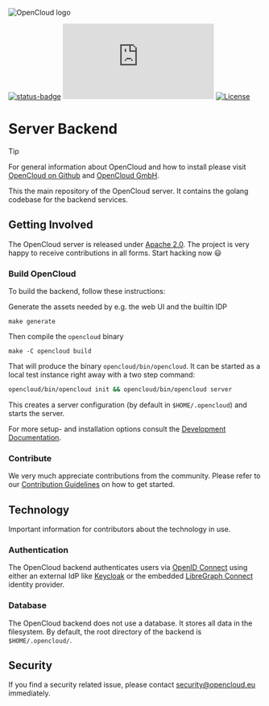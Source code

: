 ![OpenCloud logo](https://raw.githubusercontent.com/opencloud-eu/opencloud/refs/heads/main/opencloud_logo.png)

[![status-badge](https://ci.opencloud.eu/api/badges/3/status.svg)](https://ci.opencloud.eu/repos/3)
 [![Matrix](https://img.shields.io/matrix/opencloud%3Amatrix.org?logo=matrix)](https://app.element.io/#/room/#opencloud:matrix.org)
 [![License](https://img.shields.io/badge/License-Apache%202.0-blue.svg)](https://opensource.org/licenses/Apache-2.0)

# Server Backend


> [!TIP]
> For general information about OpenCloud and how to install please visit [OpenCloud on Github](https://github.com/opencloud-eu/) and [OpenCloud GmbH](https://opencloud.eu).

This the main repository of the OpenCloud server. It contains the golang codebase for the backend services.

## Getting Involved

The OpenCloud server is released under [Apache 2.0](https://github.com/opencloud-eu/opencloud/blob/main/LICENSE). The project is very happy to receive contributions in all forms. Start hacking now 😃

### Build OpenCloud

To build the backend, follow these instructions:

Generate the assets needed by e.g. the web UI and the builtin IDP

``` console
make generate
```

Then compile the `opencloud` binary

``` console
make -C opencloud build
```
That will produce the binary `opencloud/bin/opencloud`. It can be started as a local test instance right away with a two step command:

```bash
opencloud/bin/opencloud init && opencloud/bin/opencloud server
```
This creates a server configuration (by default in `$HOME/.opencloud`) and starts the server.

For more setup- and installation options consult the [Development Documentation](https://docs.opencloud.eu/).

### Contribute

We very much appreciate contributions from the community. Please refer to our [Contribution Guidelines](https://github.com/opencloud-eu/opencloud/blob/main/CONTRIBUTING.md) on how to get started.

## Technology

Important information for contributors about the technology in use.

### Authentication

The OpenCloud backend authenticates users via [OpenID Connect](https://openid.net/connect/) using either an external IdP like [Keycloak](https://www.keycloak.org/) or the embedded [LibreGraph Connect](https://github.com/libregraph/lico) identity provider.

### Database

The OpenCloud backend does not use a database. It stores all data in the filesystem. By default, the root directory of the backend is `$HOME/.opencloud/`.

## Security

If you find a security related issue, please contact [security@opencloud.eu](mailto:security@opencloud.eu) immediately.
